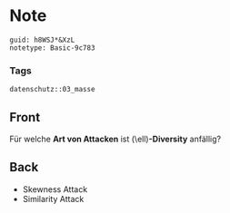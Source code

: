 # Note
```
guid: h8WSJ*&XzL
notetype: Basic-9c783
```

### Tags
```
datenschutz::03_masse
```

## Front
Für welche <b>Art von Attacken</b> ist \(\ell\)<b>-Diversity</b>
anfällig?

## Back
<ul>
  <li>Skewness Attack
  <li>Similarity Attack
</ul>
